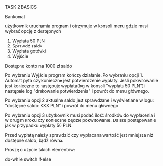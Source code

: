 TASK 2 BASICS

Bankomat

użytkownik uruchamia program i otrzymuje w konsoli menu gdzie musi wybrać opcję z dostępnych
1. Wypłata 50 PLN
2. Sprawdź saldo
3. Wypłata gotówki
4. Wyjście

Dostępne konto ma 1000 zł saldo

Po wybraniu Wyjście program kończy działanie.
Po wybraniu opcji 1. Automat pyta czy konieczne jest potwierdzenie wypłaty.
Jeśli pokwitowanie jest konieczne to następuje wypłata(log w konsoli "wypłata 50 PLN") i następnie log "drukowanie potwierdzenia"
i powrót do menu głównego.

Po wybraniu opcji 2 aktualne saldo jest sprawdzane i wyświetlane w logu: "dostępne saldo: XXX PLN" i powrót do menu głównego

Po wybraniu opcji 3 użytkownik musi podać ilość środków do wypłacenia i w drugim kroku czy konieczne będzie pokwitowanie. Dalsze postępowanie jak w przypadku wypłaty 50 PLN.

Przed wypłatą należy sprawdzić czy wypłacana wartość jest mniejsza niż dostępne saldo, bądź równa.

Proszę o użycie takich elementów:

do-while
switch
if-else
